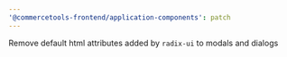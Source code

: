 ```yaml
---
'@commercetools-frontend/application-components': patch
---
```


Remove default html attributes added by `radix-ui` to modals and dialogs
